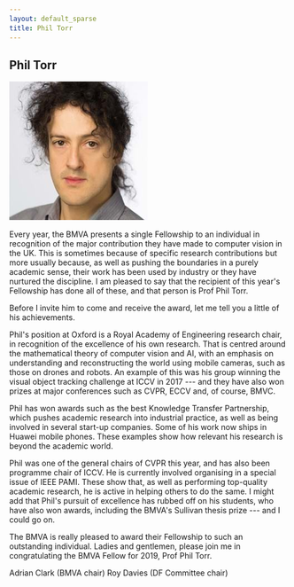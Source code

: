 ```yaml
---
layout: default_sparse
title: Phil Torr
---
```


## Phil Torr

![Phil Torr](2019-torr.jpg "Phil Torr")

Every year, the BMVA presents a single Fellowship to an individual in
recognition of the major contribution they have made to computer vision in the
UK.  This is sometimes because of specific research contributions but more
usually because, as well as pushing the boundaries in a purely academic sense,
their work has been used by industry or they have nurtured the discipline.  I
am pleased to say that the recipient of this year's Fellowship has done all of
these, and that person is Prof Phil Torr.

Before I invite him to come and receive the award, let me tell you a little of
his achievements.

Phil's position at Oxford is a Royal Academy of Engineering research chair, in
recognition of the excellence of his own research.  That is centred around the
mathematical theory of computer vision and AI, with an emphasis on
understanding and reconstructing the world using mobile cameras, such as those
on drones and robots.  An example of this was his group winning the visual
object tracking challenge at ICCV in 2017 --- and they have also won prizes at
major conferences such as CVPR, ECCV and, of course, BMVC.

Phil has won awards such as the best Knowledge Transfer Partnership, which
pushes academic research into industrial practice, as well as being involved
in several start-up companies.  Some of his work now ships in Huawei mobile
phones.  These examples show how relevant his research is beyond the academic
world.

Phil was one of the general chairs of CVPR this year, and has also been programme
chair of ICCV.  He is currently involved organising in a special issue of IEEE
PAMI.  These show that, as well as performing top-quality academic research,
he is active in helping others to do the same.  I might add that Phil's
pursuit of excellence has rubbed off on his students, who have also won
awards, including the BMVA's Sullivan thesis prize --- and I could go on.

The BMVA is really pleased to award their Fellowship to such an outstanding
individual.  Ladies and gentlemen, please join me in congratulating the BMVA
Fellow for 2019, Prof Phil Torr.


Adrian Clark (BMVA chair)
Roy Davies (DF Committee chair)
